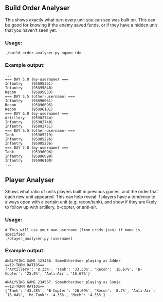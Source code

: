## Build Order Analyser

This shows exactly what turn every unit you can see was built on. This can be
good for knowing if the enemy saved funds, or if they have a hidden unit that
you haven't seen yet.

### Usage:

```
./build_order_analyser.py <game_id>
```

### Example output:

```
...
=== DAY 5.0 (my-username) ===
Infantry    (95895361)
Infantry    (95895840)
Recon       (95895853)
=== DAY 5.5 (other-username) ===
Infantry    (95896061)
Recon       (95896095)
Recon       (95896101)
=== DAY 6.0 (my-username) ===
Artillery   (95902744)
Infantry    (95902748)
Infantry    (95902751)
=== DAY 6.5 (other-username) ===
Tank        (95905219)
Infantry    (95905226)
Infantry    (95905236)
=== DAY 7.0 (my-username) ===
Tank        (95996096)
Infantry    (95996098)
Infantry    (95996100)
...
```


## Player Analyser

Shows what ratio of units players built in previous games, and the order that
each new unit appeared. This can help reveal if players have a tendency to
always open with a certain unit (e.g: recon/tank), and show if they are likely
to follow up with artillery, b-copter, or anti-air.

### Usage:

```
# This will use your own username (from creds.json) if none is specified
./player_analyser.py [username]
```

### Example output:

```
ANALYSING GAME 123456. SomeOtherUser playing as Adder
==12-TURN RATIOS==
{'Artillery': '8.33%', 'Tank': '33.33%', 'Recon': '16.67%', 'B-Copter': '25.0%', 'Anti-Air': '16.67%'}

ANALYSING GAME 234567. SomeOtherUser playing as Sonja
==12-TURN RATIOS==
{'Tank': '43.48%', 'B-Copter': '26.09%', 'Recon': '8.7%', 'Anti-Air': '13.04%', 'Md.Tank': '4.35%', 'Mech': '4.35%'}
```
